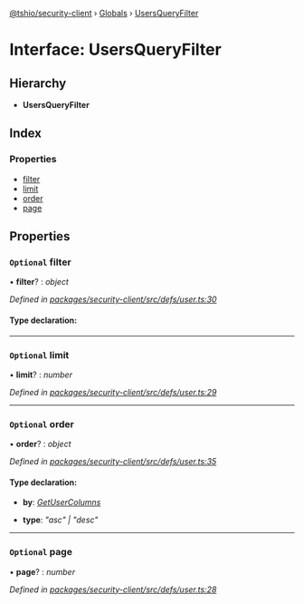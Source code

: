 [@tshio/security-client](../README.md) › [Globals](../globals.md) › [UsersQueryFilter](usersqueryfilter.md)

# Interface: UsersQueryFilter

## Hierarchy

* **UsersQueryFilter**

## Index

### Properties

* [filter](usersqueryfilter.md#markdown-header-optional-filter)
* [limit](usersqueryfilter.md#markdown-header-optional-limit)
* [order](usersqueryfilter.md#markdown-header-optional-order)
* [page](usersqueryfilter.md#markdown-header-optional-page)

## Properties

### `Optional` filter

• **filter**? : *object*

*Defined in [packages/security-client/src/defs/user.ts:30](https://github.com/TheSoftwareHouse/rad-modules-tools/blob/22a789f/packages/security-client/src/defs/user.ts#L30)*

#### Type declaration:

___

### `Optional` limit

• **limit**? : *number*

*Defined in [packages/security-client/src/defs/user.ts:29](https://github.com/TheSoftwareHouse/rad-modules-tools/blob/22a789f/packages/security-client/src/defs/user.ts#L29)*

___

### `Optional` order

• **order**? : *object*

*Defined in [packages/security-client/src/defs/user.ts:35](https://github.com/TheSoftwareHouse/rad-modules-tools/blob/22a789f/packages/security-client/src/defs/user.ts#L35)*

#### Type declaration:

* **by**: *[GetUserColumns](../globals.md#markdown-header-getusercolumns)*

* **type**: *"asc" | "desc"*

___

### `Optional` page

• **page**? : *number*

*Defined in [packages/security-client/src/defs/user.ts:28](https://github.com/TheSoftwareHouse/rad-modules-tools/blob/22a789f/packages/security-client/src/defs/user.ts#L28)*
